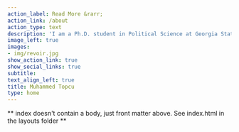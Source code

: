 ```yaml
---
action_label: Read More &rarr;
action_link: /about
action_type: text
description: 'I am a Ph.D. student in Political Science at Georgia State University in Atlanta, Georgia. Lorem ipsum dolor sit amet, consectetur adipiscing elit. Donec blandit vel diam vitae pellentesque. Curabitur enim sem, feugiat sed justo vel, consequat dictum risus. Vivamus quis sagittis felis. Morbi sed enim non eros commodo pulvinar. Pellentesque mattis dictum ex condimentum lacinia. Aenean est lorem, cursus et elementum a, feugiat eget ligula. Mauris molestie quam at erat egestas, ut tincidunt arcu auctor.'
image_left: true
images:
- img/revoir.jpg
show_action_link: true
show_social_links: true
subtitle:
text_align_left: true
title: Muhammed Topcu
type: home
---
```


** index doesn't contain a body, just front matter above.
See index.html in the layouts folder **
